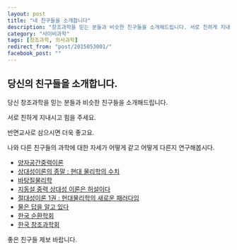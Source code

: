 ```yaml
---
layout: post
title: "네 친구들을 소개합니다"
description: "창조과학을 믿는 분들과 비슷한 친구들을 소개해드립니다. 서로 친하게 지내시고 힘을 주세요."
category: "사이비과학"
tags: [창조과학, 의사과학]
redirect_from: "post/2015053001/"
facebook_post: ""
---
```


## 당신의  친구들을 소개합니다.

당신 창조과학을 믿는 분들과 비슷한 친구들을 소개해드립니다.

서로 친하게 지내시고 힘을 주세요.

반면교사로 삼으시면 더욱 좋고요.

나와 다른 친구들의 과학에 대한 자세가 어떻게 같고 어떻게 다른지 연구해봅시다.

* [양자공간중력이론](http://yshoono.egloos.com/)
* [상대성이론의 종말 : 현대 물리학의 수치](http://www.yes24.com/24/goods/9021749?scode=029)
* [바탕질물리학](http://batangs.co.kr/h-1.htm)
* [지동설 중력 상대성 이론은 허설이다](http://www.kyobobook.co.kr/product/detailViewKor.laf?mallGb=KOR&ejkGb=KOR&barcode=9788988435762)
* [절대성이론 1권 : 현대물리학의 새로운 패러다임](http://www.yes24.com/24/goods/8748179)
* [물은 답을 알고 있다](http://navercast.naver.com/contents.nhn?rid=275&contents_id=74905&leafId=275)
* [한국 순환학회](http://www.soon.or.kr/)
* [한국 창조과학회](http://www.kacr.or.kr/)

좋은 친구들 제보 바랍니다.
